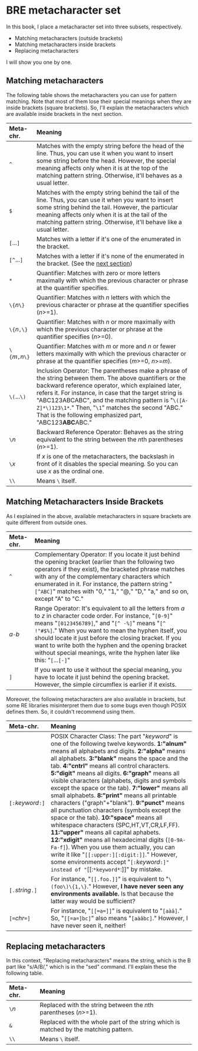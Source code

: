 # BRE metacharacter set

In this book, I place a metacharacter set into three subsets, respectively.

* Matching metacharacters (outside brackets)
* Matching metacharacters inside brackets
* Replacing metacharacters

I will show you one by one.


## Matching metacharacters

The following table shows the metacharacters you can use for pattern matching. Note that most of them lose their special meanings when they are inside brackets (square brackets). So, I'll explain the metacharacters which are available inside brackets in the next section.

| Meta-chr.         | Meaning                                     |
| :---              | :---                                        |
| `^`               | Matches with the empty string before the head of the line. Thus, you can use it when you want to insert some string before the head. However, the special meaning affects only when it is at the top of the matching pattern string. Otherwise, it'll behaves as a usual letter. |
| `$`               | Matches with the empty string behind the tail of the line. Thus, you can use it when you want to insert some string behind the tail. However, the particular meaning affects only when it is at the tail of the matching pattern string. Otherwise, it'll behave like a usual letter. |
| `[`...`]`         | Matches with a letter if it's one of the enumerated in the bracket. |
| `[^`...`]`        | Matches with a letter if it's none of the enumerated in the bracket. (See the [next section](#Matching-Metacharacters-Inside-Brackets)) |
| `*`               | Quantifier: Matches with zero or more letters maximally with which the previous character or phrase at the quantifier specifies. |
| `\{`*n*`\}`       | Quantifier: Matches with *n* letters with which the previous character or phrase at the quantifier specifies (*n*>=1). |
| `\{`*n*`,\}`      | Quantifier: Matches with *n* or more maximally with which the previous character or phrase at the quantifier specifies (*n*>=0). |
| `\{`*m*`,`*n*`\}` | Quantifier: Matches with *m* or more and *n* or fewer letters maximally with which the previous character or phrase at the quantifier specifies (*m*>=0, *n*>=*m*). |
| `\(`...`\)`       | Inclusion Operator: The parentheses make a phrase of the string between them. The above quantifiers or the backward reference operator, which explained later, refers it. For instance, in case that the target string is "ABC123ABCABC", and the matching pattern is "`\([A-Z]*\)123\1*`." Then, "`\1`" matches the second "ABC." That is the following emphasized part, "ABC123**ABC**ABC." |
| `\`*n*            | Backward Reference Operator: Behaves as the string equivalent to the string between the *n*th parentheses (*n*>=1). |
| `\`*x*            | If *x* is one of the metacharacters, the backslash in front of it disables the special meaning. So you can use *x* as the ordinal one. |
| `\\`              | Means `\` itself. |


## Matching Metacharacters Inside Brackets

As I explained in the above, available metacharacters in square brackets are quite different from outside ones.

| Meta-chr.         | Meaning                                     |
| :---              | :---                                        |
| `^`               | Complementary Operator: If you locate it just behind the opening bracket (earlier than the following two operators if they exist), the bracketed phrase matches with any of the complementary characters which enumerated in it. For instance, the pattern string "`[^ABC]`" matches with "0," "1," "@," "D," "a," and so on, except "A" to "C." |
| *a*`-`*b*         | Range Operator: It's equivalent to all the letters from *a* to *z* in character code order. For instance, "`[0-9]`" means "`[0123456789]`," and "`[^ -%]`" means "`[^ !"#$%]`." When you want to mean the hyphen itself, you should locate it just before the closing bracket. If you want to write both the hyphen and the opening bracket without special meanings, write the hyphen later like this: "`[`...`[-]`"  |
| `]`               | If you want to use it without the special meaning, you have to locate it just behind the opening bracket. However, the simple circumflex is earlier if it exists. |

Moreover, the following metacharacters are also available in brackets, but some RE libraries misinterpret them due to some bugs even though POSIX defines them. So, it couldn't recommend using them.

| Meta-chr.         | Meaning                                     |
| :---              | :---                                        |
| `[:`*keyword*`:]` | POSIX Character Class: The part "*keyword*" is one of the following twelve keywords. **1:"alnum"** means all alphabets and digits. **2:"alpha"** means all alphabets. **3:"blank"** means the space and the tab. **4:"cntrl"** means all control characters. **5:"digit"** means all digits. **6:"graph"** means all visible characters (alphabets, digits and symbols except the space or the tab). **7:"lower"** means all small alphabets. **8:"print"** means all printable characters ("graph"+"blank"). **9:"punct"** means all punctuation characters (symbols except the space or the tab). **10:"space"** means all whitespace characters (SPC,HT,VT,CR,LF,FF). **11:"upper"** means all capital aphabets. **12:"xdigit"** means all hexadecimal digits (`[0-9A-Fa-f]`). When you use them actually, you can write it like "`[[:upper:][:digit:]]`." However, some environments accept "`[:`*keyword*`:]" instead of "`[[:`*keyword*`:]]" by mistake. |
| `[.`*string*`.]`  | For instance, "`[[.foo.]]`" is equivalent to "`\(foo\)\{1,\}`." However, **I have never seen any environments available.** Is that because the latter way would be sufficient? |
| `[=`*chr*`=]`     | For instance, "`[[=a=]]`" is equivalent to "`[aàâ]`." So, "`[[=a=]bc]`" also means "`[aàâbc]`." However, I have never seen it, neither! |


## Replacing metacharacters

In this context, "Replacing metacharacters" means the string, which is the B part like "s/A/B/," which is in the "sed" command. I'll explain these the following table.

| Meta-chr.         | Meaning                                     |
| :---              | :---                                        |
| `\`*n*            | Replaced with the string between the *n*th parentheses (*n*>=1). |
| `&`               | Replaced with the whole part of the string which is matched by the matching pattern. |
| `\\`              | Means `\` itself. |
